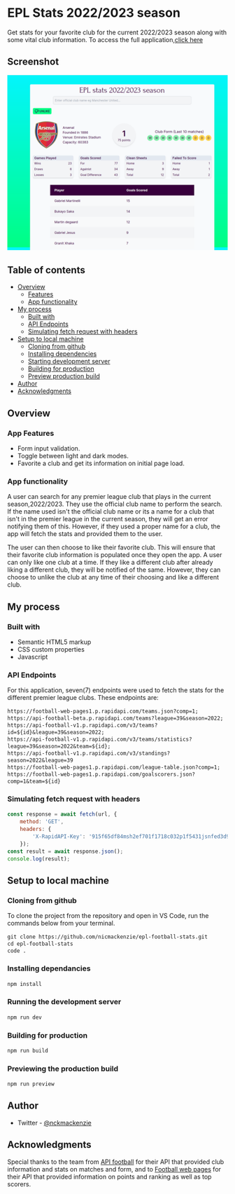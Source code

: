 # EPL Stats 2022/2023 season

Get stats for your favorite club for the current 2022/2023 season along with some vital club information.
To access the full application,[click here](https://epl-football-stats.vercel.app/)

## Screenshot

![](./screenshot.png)

## Table of contents

- [Overview](#overview)
  - [Features](#features)
  - [App functionality](#app-functionality)
- [My process](#my-process)
  - [Built with](#built-with)
  - [API Endpoints](#api-endpoints)
  - [Simulating fetch request with headers]('#simulating-fetch-request-with-headers')
- [Setup to local machine](#setup)
  - [Cloning from github](#clone-from-github)
  - [Installing dependencies](#installing-dependancies)
  - [Starting development server](#starting-development-server)
  - [Building for production](#production-build)
  - [Preview production build](#preview-production-build)
- [Author](#author)
- [Acknowledgments](#acknowledgments)

## Overview

### App Features

- Form input validation.
- Toggle between light and dark modes.
- Favorite a club and get its information on initial page load.

### App functionality

A user can search for any premier league club that plays in the current season,2022/2023. They use the official club name to
perform the search. If the name used isn't the official club name or its a name for a club that isn't in the premier league
in the current season, they will get an error notifying them of this. However, if they used a proper name for a club, the
app will fetch the stats and provided them to the user.

The user can then choose to like their favorite club. This will ensure that their favorite club information is populated once
they open the app. A user can only like one club at a time. If they like a different club after already liking a different club,
they will be notified of the same. However, they can choose to unlike the club at any time of their choosing and like a different club.

## My process

### Built with

- Semantic HTML5 markup
- CSS custom properties
- Javascript

### API Endpoints

For this application, seven(7) endpoints were used to fetch the stats for the different premier league clubs. These endpoints are:

```text
https://football-web-pages1.p.rapidapi.com/teams.json?comp=1;
https://api-football-beta.p.rapidapi.com/teams?league=39&season=2022;
https://api-football-v1.p.rapidapi.com/v3/teams?id=${id}&league=39&season=2022;
https://api-football-v1.p.rapidapi.com/v3/teams/statistics?league=39&season=2022&team=${id};
https://api-football-v1.p.rapidapi.com/v3/standings?season=2022&league=39
https://football-web-pages1.p.rapidapi.com/league-table.json?comp=1;
https://football-web-pages1.p.rapidapi.com/goalscorers.json?comp=1&team=${id}
```

### Simulating fetch request with headers

```js
const response = await fetch(url, {
	method: 'GET',
	headers: {
		'X-RapidAPI-Key': '915f65df84msh2ef701f1718c032p1f5431jsnfed3d971dc76'
	});
const result = await response.json();
console.log(result);
```

## Setup to local machine

### Cloning from github

To clone the project from the repository and open in VS Code, run the commands below from your terminal.

```text
git clone https://github.com/nicmackenzie/epl-football-stats.git
cd epl-football-stats
code .
```

### Installing dependancies

```js
npm install
```

### Running the development server

```js
npm run dev
```

### Building for production

```js
npm run build
```

### Previewing the production build

```js
npm run preview
```

## Author

- Twitter - [@nckmackenzie](https://www.twitter.com/nckmackenzie)

## Acknowledgments

Special thanks to the team from [API football](https://www.api-football.com/) for their API that provided club information and stats on matches and form, and to [Football web pages](https://rapidapi.com/football-web-pages1-football-web-pages-default/api/football-web-pages1) for their API that provided information on points and ranking as well as top scorers.
